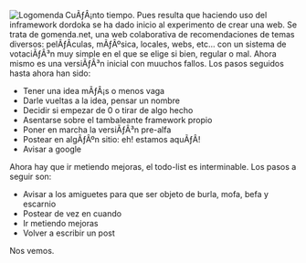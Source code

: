 <a href="http://www.gomenda.net"><img src="http://www.gomenda.net/irudiak/logo.png" border="0" alt="Logomenda" title="Logomenda" align="left" /></a>CuÃƒÂ¡nto tiempo. Pues resulta que haciendo uso del inframework dordoka se ha dado inicio
al experimento de crear una web. Se trata de gomenda.net, una web colaborativa de recomendaciones de temas diversos: pelÃƒÂ­culas, mÃƒÂºsica, locales, webs, etc... con un sistema de votaciÃƒÂ³n muy simple
en el que se elige si bien, regular o mal. Ahora mismo es una versiÃƒÂ³n inicial con muuchos fallos.
Los pasos seguidos hasta ahora han sido:
<ul>
<li>Tener una idea mÃƒÂ¡s o menos vaga</li>
<li>Darle vueltas a la idea, pensar un nombre</li>
<li>Decidir si empezar de 0 o tirar de algo hecho</li>
<li>Asentarse sobre el tambaleante framework propio</li>
<li>Poner en marcha la versiÃƒÂ³n pre-alfa</li>
<li>Postear en algÃƒÂºn sitio: eh! estamos aquÃƒÂ­!</li>
<li>Avisar a google</li>
</ul>
Ahora hay que ir metiendo mejoras, el todo-list es interminable.
Los pasos a seguir son:
<ul>
<li>Avisar a los amiguetes para que ser objeto de burla, mofa, befa y escarnio</li>
<li>Postear de vez en cuando</li>
<li>Ir metiendo mejoras</li>
<li>Volver a escribir un post</li>
</ul>

Nos vemos.
